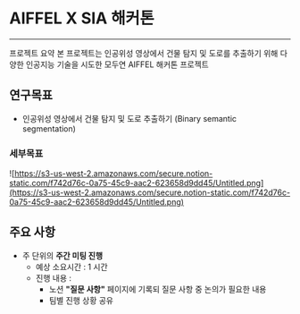 # AIFFEL X SIA 해커톤
----

프로젝트 요약
본 프로젝트는 인공위성 영상에서 건물 탐지 및 도로를 추출하기 위해 다양한 인공지능 기술을 시도한 모두연 AIFFEL 해커톤 프로젝트


## 연구목표

- 인공위성 영상에서 건물 탐지 및 도로 추출하기 (Binary semantic segmentation)

### 세부목표

![https://s3-us-west-2.amazonaws.com/secure.notion-static.com/f742d76c-0a75-45c9-aac2-623658d9dd45/Untitled.png](https://s3-us-west-2.amazonaws.com/secure.notion-static.com/f742d76c-0a75-45c9-aac2-623658d9dd45/Untitled.png)

## 주요 사항

- 주 단위의 **주간 미팅 진행**
    - 예상 소요시간 : 1 시간
    - 진행 내용 :
        - 노션 **"질문 사항"** 페이지에 기록되 질문 사항 중 논의가 필요한 내용
        - 팀별 진행 상황 공유 
